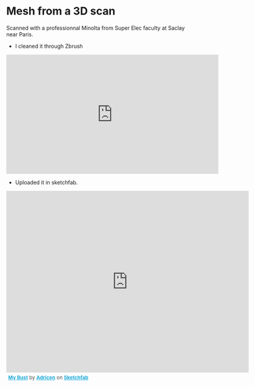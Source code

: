 # Mesh from a 3D scan

Scanned with a professionnal Minolta from Super Elec faculty at Saclay near Paris.

* I cleaned it through Zbrush

<iframe width="560" height="315" src="https://www.youtube.com/embed/fXNsrZW2zPs" frameborder="0" allow="autoplay; encrypted-media" allowfullscreen></iframe>

* Uploaded it in sketchfab.

<div class="sketchfab-embed-wrapper"><iframe width="640" height="480" src="https://sketchfab.com/models/956bac575b6f45bf9012f74073d1cfec/embed?autostart=1&amp;camera=0" frameborder="0" allow="autoplay; fullscreen; vr" mozallowfullscreen="true" webkitallowfullscreen="true"></iframe> <p style="font-size: 13px; font-weight: normal; margin: 5px; color: #4A4A4A;"> <a href="https://sketchfab.com/models/956bac575b6f45bf9012f74073d1cfec?utm_medium=embed&utm_source=website&utm_campain=share-popup" target="_blank" style="font-weight: bold; color: #1CAAD9;">My Bust</a> by <a href="https://sketchfab.com/Adricen?utm_medium=embed&utm_source=website&utm_campain=share-popup" target="_blank" style="font-weight: bold; color: #1CAAD9;">Adricen</a> on <a href="https://sketchfab.com?utm_medium=embed&utm_source=website&utm_campain=share-popup" target="_blank" style="font-weight: bold; color: #1CAAD9;">Sketchfab</a> </p> </div>